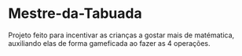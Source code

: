 # Mestre-da-Tabuada
Projeto feito para incentivar as crianças a gostar mais de matématica, auxiliando elas de forma gameficada ao fazer as 4 operações.
